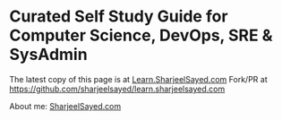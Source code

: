 # Curated Self Study Guide for Computer Science, DevOps, SRE & SysAdmin

  The latest copy of this page is at [Learn.SharjeelSayed.com](http://Learn.SharjeelSayed.com)
  Fork/PR at https://github.com/sharjeelsayed/learn.sharjeelsayed.com
  
  About me: [SharjeelSayed.com](http://SharjeelSayed.com)
